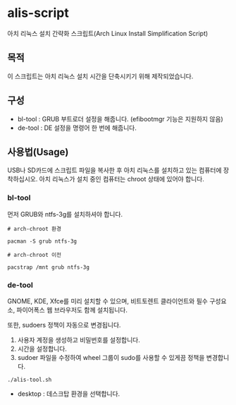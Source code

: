 # alis-script

아치 리눅스 설치 간략화 스크립트(Arch Linux Install Simplification Script)

## 목적

이 스크립트는 아치 리눅스 설치 시간을 단축시키기 위해 제작되었습니다.

## 구성

- bl-tool : GRUB 부트로더 설정을 해줍니다. (efibootmgr 기능은 지원하지 않음)
- de-tool : DE 설정을 명령어 한 번에 해줍니다.

## 사용법(Usage)

USB나 SD카드에 스크립트 파일을 복사한 후 아치 리눅스를 설치하고 있는 컴퓨터에 장착하십시오. 아치 리눅스가 설치 중인 컴퓨터는 chroot 상태에 있어야 합니다.

### bl-tool

먼저 GRUB와 ntfs-3g를 설치하셔야 합니다.

```
# arch-chroot 환경

pacman -S grub ntfs-3g

# arch-chroot 이전

pacstrap /mnt grub ntfs-3g

```

### de-tool

GNOME, KDE, Xfce를 미리 설치할 수 있으며, 비트토렌트 클라이언트와 필수 구성요소, 파이어폭스 웹 브라우저도 함께 설치됩니다.

또한, sudoers 정책이 자동으로 변경됩니다.

1. 사용자 계정을 생성하고 비밀번호를 설정합니다.
2. 시간을 설정합니다.
3. sudoer 파일을 수정하여 wheel 그룹이 sudo를 사용할 수 있게끔 정책을 변경합니다.

```
./alis-tool.sh
```

- desktop : 데스크탑 환경을 선택합니다.
